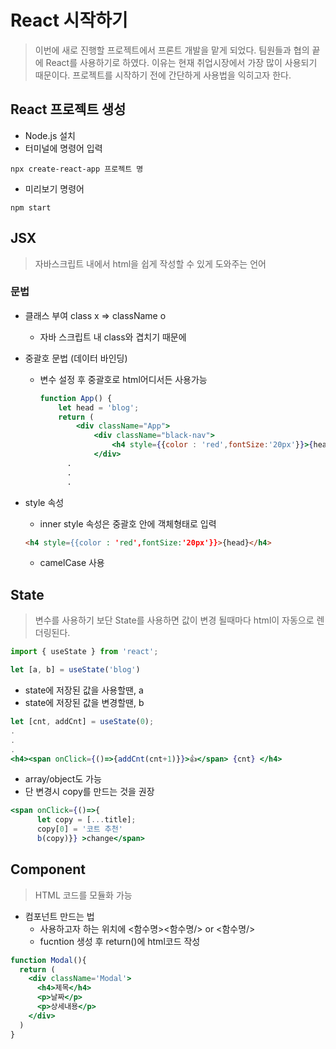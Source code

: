 # React 시작하기

>이번에 새로 진행할 프로젝트에서 프론트 개발을 맡게 되었다.
>팀원들과 협의 끝에 React를 사용하기로 하였다.
>이유는 현재 취업시장에서 가장 많이 사용되기 때문이다.
>프로젝트를 시작하기 전에 간단하게 사용법을 익히고자 한다.

## React 프로젝트 생성

- Node.js 설치
- 터미널에 명령어 입력

``` 
npx create-react-app 프로젝트 명
```

- 미리보기 명령어

```
npm start
```

## JSX

>자바스크립트 내에서 html을 쉽게 작성할 수 있게 도와주는 언어

### 문법

- 클래스 부여 class x => className o

  - 자바 스크립트 내 class와 겹치기 때문에

- 중괄호 문법 (데이터 바인딩)

  - 변수 설정 후 중괄호로 html어디서든 사용가능

    ```jsx
    function App() {
    	let head = 'blog';
     	return (
        	<div className="App">
          		<div className="black-nav">
            		<h4 style={{color : 'red',fontSize:'20px'}}>{head}</h4>
          		</div>
          .
          .
          .
    ```

- style 속성

  - inner style 속성은 중괄호 안에 객체형태로 입력

  ```html
  <h4 style={{color : 'red',fontSize:'20px'}}>{head}</h4>
  ```

   - camelCase 사용

## State

  > 변수를 사용하기 보단 State를 사용하면 값이 변경 될때마다 html이 자동으로 렌더링된다.

  ```javascript
import { useState } from 'react';
  
let [a, b] = useState('blog')
  ```

  - state에 저장된 값을 사용할땐, a
 - state에 저장된 값을 변경할땐, b

```jsx
let [cnt, addCnt] = useState(0);
.
.
.
<h4><span onClick={()=>{addCnt(cnt+1)}}>👍</span> {cnt} </h4>
```

  - array/object도 가능
   - 단 변경시 copy를 만드는 것을 권장

```jsx
<span onClick={()=>{
      let copy = [...title];
      copy[0] = '코트 추천'
      b(copy)}} >change</span>
```

## Component

> HTML 코드를 모듈화 가능

- 컴포넌트 만드는 법
  - 사용하고자 하는 위치에 <함수명><함수명/> or <함수명/>
  - fucntion 생성 후 return()에 html코드 작성

```jsx
function Modal(){
  return (
    <div className='Modal'>
      <h4>제목</h4>
      <p>날짜</p>
      <p>상세내용</p>
    </div>
  )
}
```
